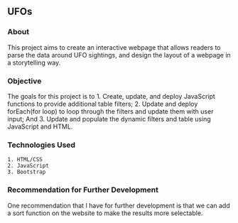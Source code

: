 ## UFOs 

### About 

This project aims to create an interactive webpage that allows readers to parse the data around UFO sightings, and design the layout of a webpage in a storytelling way. 


### Objective

The goals for this project is to 
    1. Create, update, and deploy JavaScript functions to provide additional table filters;
    2. Update and deploy forEach(for loop) to loop through the filters and update them with user input; And 
    3. Update and populate the dynamic filters and table using JavaScript and HTML. 

### Technologies Used 

    1. HTML/CSS
    2. JavaScript
    3. Bootstrap


### Recommendation for Further Development 

One recommendation that I have for further development is that we can add a sort function on the website to make the results more selectable.
